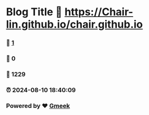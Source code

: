 # Blog Title :link: https://Chair-lin.github.io/chair.github.io 
### :page_facing_up: [1](https://Chair-lin.github.io/chair.github.io/tag.html) 
### :speech_balloon: 0 
### :hibiscus: 1229 
### :alarm_clock: 2024-08-10 18:40:09 
### Powered by :heart: [Gmeek](https://github.com/Meekdai/Gmeek)
